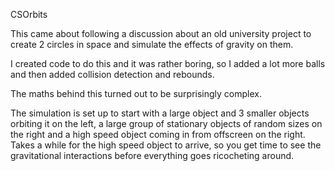 CSOrbits

This came about following a discussion about an old university project to create 2 circles in space and simulate the effects
of gravity on them.

I created code to do this and it was rather boring, so I added a lot more balls and then added collision detection and rebounds.

The maths behind this turned out to be surprisingly complex.


The simulation is set up to start with a large object and 3 smaller objects orbiting it on the left, a large group of stationary objects of random sizes on the right and a high speed object coming in from offscreen on the right. Takes a while for the high speed object to arrive, so you get time to see the gravitational interactions before everything goes ricocheting around.
